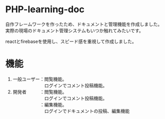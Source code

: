 # PHP-learning-doc
自作フレームワークを作ったため、ドキュメントと管理機能を作成しました。<br>
実際の現場のドキュメント管理システムもいつか触れてみたいです。

reactとfirebaseを使用し、スピード感を重視して作成しました。

# 機能
1. 一般ユーザー：閲覧機能。<br>
   　　　　　　　ログインでコメント投稿機能。
3. 開発者　　　：閲覧機能。<br>
   　　　　　　　ログインでコメント投稿機能。<br>
   　　　　　　：編集機能。<br>
   　　　　　　　ログインでドキュメントの投稿、編集機能
